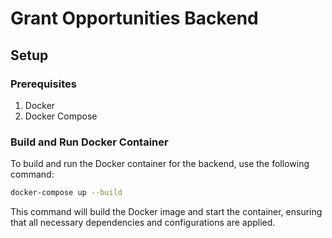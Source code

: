 # Grant Opportunities Backend

## Setup

### Prerequisites   
1. Docker
2. Docker Compose

### Build and Run Docker Container
To build and run the Docker container for the backend, use the following command:
```sh
docker-compose up --build
```
This command will build the Docker image and start the container, ensuring that all necessary dependencies and configurations are applied.
